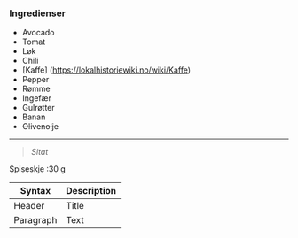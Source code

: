 ### Ingredienser
* Avocado
* Tomat 
* Løk 
* Chili
* [Kaffe] (https://lokalhistoriewiki.no/wiki/Kaffe)
* Pepper
* Rømme
* Ingefær
* Gulrøtter
* Banan
* ~~Olivenolje~~
---
> *Sitat*

Spiseskje
:30 g

| Syntax | Description |
| ----------- | ----------- |
| Header | Title |
| Paragraph | Text |
